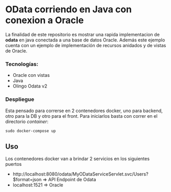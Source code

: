 # OData corriendo en Java con conexion a Oracle
La finalidad de este repositorio es mostrar una rapida implementacion de **odata** en java conectada a una base de datos Oracle. Además este ejemplo cuenta con un ejemplo de implementación de recursos anidados y de vistas de Oracle.


### Tecnologías:
- Oracle con vistas
- Java
- Olingo Odata v2


### Despliegue
Esta pensado para correrse en 2 contenedores docker, uno para backend, otro para la DB y otro para el front. Para iniciarlos basta con correr en el directorio *container*:

	sudo docker-compose up


## Uso
Los contenedores docker van a brindar 2 servicios en los siguientes puertos
- http://localhost:8080/odata/MyODataServiceServlet.svc/Users?$format=json  => API Endpoint de Odata
- localhost:1521        => Oracle
